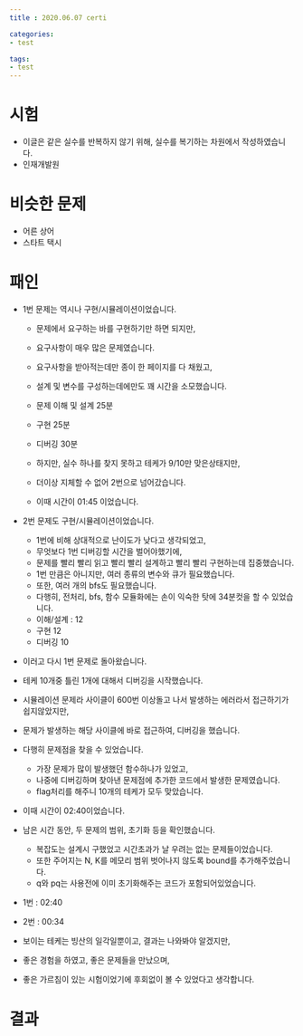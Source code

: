 ```yaml
---
title : 2020.06.07 certi

categories:
- test

tags:
- test
---
```


# 시험

- 이글은 같은 실수를 반복하지 않기 위해, 실수를 복기하는 차원에서 작성하였습니다.
- 인재개발원

# 비슷한 문제
- 어른 상어
- 스타트 택시

# 패인
- 1번 문제는 역시나 구현/시뮬레이션이었습니다.
  - 문제에서 요구하는 바를 구현하기만 하면 되지만,
  - 요구사항이 매우 많은 문제였습니다.
  - 요구사항을 받아적는데만 종이 한 페이지를 다 채웠고,
  - 설계 및 변수를 구성하는데에만도 꽤 시간을 소모했습니다.

  - 문제 이해 및 설계 25분
  - 구현 25분
  - 디버깅 30분
  - 하지만, 실수 하나를 찾지 못하고 테케가 9/10만 맞은상태지만,
  - 더이상 지체할 수 없어 2번으로 넘어갔습니다.
  - 이때 시간이 01:45 이었습니다.

- 2번 문제도 구현/시뮬레이션이었습니다.
  - 1번에 비해 상대적으로 난이도가 낮다고 생각되었고,
  - 무엇보다 1번 디버깅할 시간을 벌어야했기에,
  - 문제를 빨리 빨리 읽고 빨리 빨리 설계하고 빨리 빨리 구현하는데 집중했습니다.
  - 1번 만큼은 아니지만, 여러 종류의 변수와 큐가 필요했습니다.
  - 또한, 여러 개의 bfs도 필요했습니다.
  - 다행히, 전처리, bfs, 함수 모듈화에는 손이 익숙한 탓에 34분컷을 할 수 있었습니다.
  - 이해/설계 : 12
  - 구현 12
  - 디버깅 10

- 이러고 다시 1번 문제로 돌아왔습니다.
- 테케 10개중 틀린 1개에 대해서 디버깅을 시작했습니다.
- 시뮬레이션 문제라 사이클이 600번 이상돌고 나서 발생하는 에러라서 접근하기가 쉽지않았지만,
- 문제가 발생하는 해당 사이클에 바로 접근하여, 디버깅을 했습니다.
- 다행히 문제점을 찾을 수 있었습니다.
  - 가장 문제가 많이 발생했던 함수하나가 있었고,
  - 나중에 디버깅하며 찾아낸 문제점에 추가한 코드에서 발생한 문제였습니다.
  - flag처리를 해주니 10개의 테케가 모두 맞았습니다.
- 이때 시간이 02:40이었습니다.

- 남은 시간 동안, 두 문제의 범위, 초기화 등을 확인했습니다.
  - 복잡도는 설계시 구했었고 시간초과가 날 우려는 없는 문제들이었습니다.
  - 또한 주어지는 N, K를 메모리 범위 벗어나지 않도록 bound를 추가해주었습니다.
  - q와 pq는 사용전에 이미 초기화해주는 코드가 포함되어있었습니다.

- 1번 : 02:40
- 2번 : 00:34
- 보이는 테케는 빙산의 일각일뿐이고, 결과는 나와봐야 알겠지만,
- 좋은 경험을 하였고, 좋은 문제들을 만났으며,
- 좋은 가르침이 있는 시험이었기에 후회없이 볼 수 있었다고 생각합니다.

# 결과
